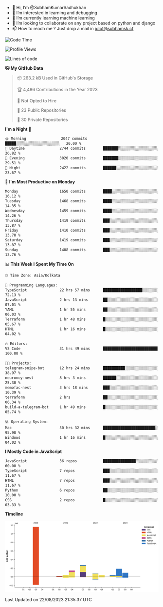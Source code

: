 - 👋 Hi, I’m @SubhamKumarSadhukhan
- 👀 I’m interested in learning and debugging
- 🌱 I’m currently learning machine learning
- 💞️ I’m looking to collaborate on any project based on python and django
- 📫 How to reach me ?
      Just drop a mail in idiot@subhamsk.cf

<!---
SubhamKumarSadhukhan/SubhamKumarSadhukhan is a ✨ special ✨ repository because its `README.md` (this file) appears on your GitHub profile.
You can click the Preview link to take a look at your changes.
--->


<!--START_SECTION:waka-->
![Code Time](http://img.shields.io/badge/Code%20Time-1%2C479%20hrs%2017%20mins-blue)

![Profile Views](http://img.shields.io/badge/Profile%20Views-0-blue)

![Lines of code](https://img.shields.io/badge/From%20Hello%20World%20I%27ve%20Written-2.0%20million%20lines%20of%20code-blue)

**🐱 My GitHub Data** 

> 📦 263.2 kB Used in GitHub's Storage 
 > 
> 🏆 4,486 Contributions in the Year 2023
 > 
> 🚫 Not Opted to Hire
 > 
> 📜 23 Public Repositories 
 > 
> 🔑 30 Private Repositories 
 > 
**I'm a Night 🦉** 

```text
🌞 Morning                2047 commits        █████░░░░░░░░░░░░░░░░░░░░   20.00 % 
🌆 Daytime                2744 commits        ███████░░░░░░░░░░░░░░░░░░   26.82 % 
🌃 Evening                3020 commits        ███████░░░░░░░░░░░░░░░░░░   29.51 % 
🌙 Night                  2422 commits        ██████░░░░░░░░░░░░░░░░░░░   23.67 % 
```
📅 **I'm Most Productive on Monday** 

```text
Monday                   1650 commits        ████░░░░░░░░░░░░░░░░░░░░░   16.12 % 
Tuesday                  1468 commits        ████░░░░░░░░░░░░░░░░░░░░░   14.35 % 
Wednesday                1459 commits        ████░░░░░░░░░░░░░░░░░░░░░   14.26 % 
Thursday                 1419 commits        ███░░░░░░░░░░░░░░░░░░░░░░   13.87 % 
Friday                   1410 commits        ███░░░░░░░░░░░░░░░░░░░░░░   13.78 % 
Saturday                 1419 commits        ███░░░░░░░░░░░░░░░░░░░░░░   13.87 % 
Sunday                   1408 commits        ███░░░░░░░░░░░░░░░░░░░░░░   13.76 % 
```


📊 **This Week I Spent My Time On** 

```text
🕑︎ Time Zone: Asia/Kolkata

💬 Programming Languages: 
TypeScript               22 hrs 57 mins      ██████████████████░░░░░░░   72.13 % 
JavaScript               2 hrs 13 mins       ██░░░░░░░░░░░░░░░░░░░░░░░   07.01 % 
YAML                     1 hr 55 mins        ██░░░░░░░░░░░░░░░░░░░░░░░   06.03 % 
Terraform                1 hr 48 mins        █░░░░░░░░░░░░░░░░░░░░░░░░   05.67 % 
HTML                     1 hr 16 mins        █░░░░░░░░░░░░░░░░░░░░░░░░   04.02 % 

🔥 Editors: 
VS Code                  31 hrs 49 mins      █████████████████████████   100.00 % 

🐱‍💻 Projects: 
telegram-snipe-bot       12 hrs 24 mins      ██████████░░░░░░░░░░░░░░░   38.97 % 
neuroncy-nest            8 hrs 3 mins        ██████░░░░░░░░░░░░░░░░░░░   25.30 % 
memofac-nest             3 hrs 18 mins       ███░░░░░░░░░░░░░░░░░░░░░░   10.39 % 
terraform                2 hrs               ██░░░░░░░░░░░░░░░░░░░░░░░   06.34 % 
build-a-telegram-bot     1 hr 49 mins        █░░░░░░░░░░░░░░░░░░░░░░░░   05.74 % 

💻 Operating System: 
Mac                      30 hrs 32 mins      ████████████████████████░   95.98 % 
Windows                  1 hr 16 mins        █░░░░░░░░░░░░░░░░░░░░░░░░   04.02 % 
```

**I Mostly Code in JavaScript** 

```text
JavaScript               36 repos            ███████████████░░░░░░░░░░   60.00 % 
TypeScript               7 repos             ███░░░░░░░░░░░░░░░░░░░░░░   11.67 % 
HTML                     7 repos             ███░░░░░░░░░░░░░░░░░░░░░░   11.67 % 
Python                   6 repos             ██░░░░░░░░░░░░░░░░░░░░░░░   10.00 % 
CSS                      2 repos             █░░░░░░░░░░░░░░░░░░░░░░░░   03.33 % 
```



**Timeline**

![Lines of Code chart](https://raw.githubusercontent.com/SubhamKumarSadhukhan/SubhamKumarSadhukhan/main/assets/bar_graph.png)


 Last Updated on 22/08/2023 21:35:37 UTC
<!--END_SECTION:waka-->
